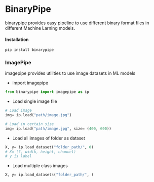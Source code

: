 # BinaryPipe

binarypipe provides easy pipeline to use different binary format files in different Machine Larning models.

#### Installation

```bash
pip install binarypipe
```

### ImagePipe

imagepipe provides utilities to use image datasets in ML models

* import imagepipe

```python
from binarypipe import imagepipe as ip
```

* Load single image file

```python
# Load image
img= ip.load("path/image.jpg")

# Load in certain size
img= ip.load("path/image.jpg", size= (400, 600))
```

* Load all images of folder as dataset

```python
X, y= ip.load_dataset("folder_path/", 0)
# X= (?, width, height, channel)
# y is label 
```

* Load multiple class images 

```python
X, y= ip.load_datasets("folder_path/", )
```


